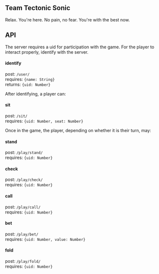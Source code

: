 ## Team Tectonic Sonic ##

Relax. You're here. No pain, no fear. You're with the best now.

## API ##

The server requires a uid for participation with the game. For the player to interact properly, identify with the server.

#### identify ####
post: `/user/`  
requires: `{name: String}`  
returns: `{uid: Number}`  

After identifying, a player can:

#### sit ####
post: `/sit/`  
requires: `{uid: Number, seat: Number}`  

Once in the game, the player, depending on whether it is their turn, may:

#### stand ####
post: `/play/stand/`  
requires: `{uid: Number}`  

#### check ####
post: `/play/check/`  
requires: `{uid: Number}`  
#### call ####
post: `/play/call/`  
requires: `{uid: Number}`  
#### bet ####
post: `/play/bet/`  
requires: `{uid: Number, value: Number}`  
#### fold ####
post: `/play/fold/`  
requires: `{uid: Number}`  
